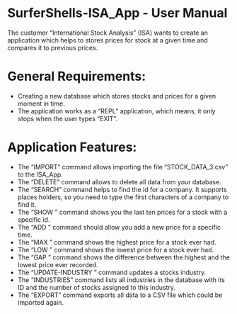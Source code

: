# SurferShells-ISA_App - User Manual
The customer “International Stock Analysis” (ISA) wants to create an application which helps to stores prices for stock at a given time and compares it to previous prices.

# General Requirements:

- Creating a new database which stores stocks and prices for a given moment in time.
- The application works as a “REPL” application, which means, it only stops when the user types “EXIT”.

# Application Features:

-	The “IMPORT” command allows importing the file “STOCK_DATA_3.csv” to the ISA_App. 
-	The “DELETE” command allows to delete all data from your database.
- 	The “SEARCH” command helps to find the id for a company. It supports places holders, so you need to type the first 			characters of a company to find it.	
-	The “SHOW <id>” command shows you the last ten prices for a stock with a specific id. 
-	The “ADD <id> <date> <price>” command should allow you add a new price for a specific time.
-	The “MAX <id>” command shows the highest price for a stock ever had.
-	The “LOW <id>” command shows the lowest price for a stock ever had.
-	The “GAP <id>” command shows the difference between the highest and the lowest price ever recorded.
-	The “UPDATE-INDUSTRY <id> <industry>” command updates a stocks industry.
-	The “INDUSTRIES” command lists all industries in the database with its ID and the number of stocks assigned to this 	industry.
-	The “EXPORT” command exports all data to a CSV file which could be imported again.
